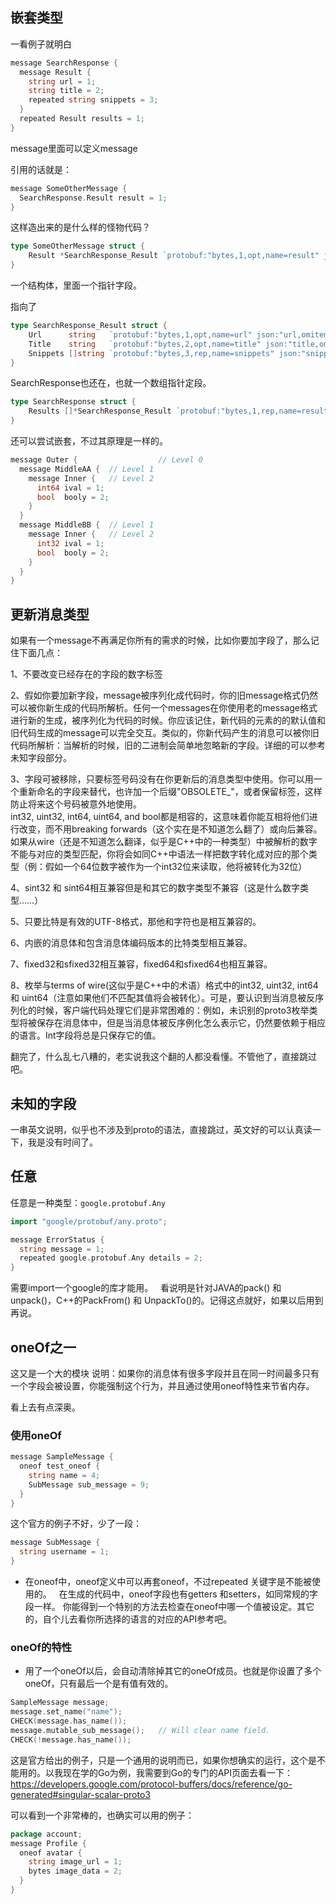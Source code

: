 ## 嵌套类型  

一看例子就明白  

```go
message SearchResponse {
  message Result {
    string url = 1;
    string title = 2;
    repeated string snippets = 3;
  }
  repeated Result results = 1;
}
```
message里面可以定义message  

引用的话就是：  

```go
message SomeOtherMessage {
  SearchResponse.Result result = 1;
}
```  

这样造出来的是什么样的怪物代码？  

```go
type SomeOtherMessage struct {
	Result *SearchResponse_Result `protobuf:"bytes,1,opt,name=result" json:"result,omitempty"`
}
```
一个结构体，里面一个指针字段。  

指向了  
```go
type SearchResponse_Result struct {
	Url      string   `protobuf:"bytes,1,opt,name=url" json:"url,omitempty"`
	Title    string   `protobuf:"bytes,2,opt,name=title" json:"title,omitempty"`
	Snippets []string `protobuf:"bytes,3,rep,name=snippets" json:"snippets,omitempty"`
}
```
SearchResponse也还在，也就一个数组指针定段。
```go
type SearchResponse struct {
	Results []*SearchResponse_Result `protobuf:"bytes,1,rep,name=results" json:"results,omitempty"`
}
```

还可以尝试嵌套，不过其原理是一样的。  
```go
message Outer {                  // Level 0
  message MiddleAA {  // Level 1
    message Inner {   // Level 2
      int64 ival = 1;
      bool  booly = 2;
    }
  }
  message MiddleBB {  // Level 1
    message Inner {   // Level 2
      int32 ival = 1;
      bool  booly = 2;
    }
  }
}
``` 

## 更新消息类型  
如果有一个message不再满足你所有的需求的时候，比如你要加字段了，那么记住下面几点：

1、不要改变已经存在的字段的数字标签  

2、假如你要加新字段，message被序列化成代码时，你的旧message格式仍然可以被你新生成的代码所解析。任何一个messages在你使用老的message格式进行新的生成，被序列化为代码的时候。你应该记住，新代码的元素的的默认值和旧代码生成的message可以完全交互。类似的，你新代码产生的消息可以被你旧代码所解析：当解析的时候，旧的二进制会简单地忽略新的字段。详细的可以参考未知字段部分。  

3、字段可被移除，只要标签号码没有在你更新后的消息类型中使用。你可以用一个重新命名的字段来替代，也许加一个后缀"OBSOLETE_"，或者保留标签，这样防止将来这个号码被意外地使用。  
int32, uint32, int64, uint64, and bool都是相容的，这意味着你能互相将他们进行改变，而不用breaking forwards（这个实在是不知道怎么翻了）或向后兼容。如果从wire（还是不知道怎么翻译，似乎是C++中的一种类型）中被解析的数字不能与对应的类型匹配，你将会如同C++中语法一样把数字转化成对应的那个类型（例：假如一个64位数字被作为一个int32位来读取，他将被转化为32位）  

4、sint32 和 sint64相互兼容但是和其它的数字类型不兼容（这是什么数字类型……）  

5、只要比特是有效的UTF-8格式，那他和字符也是相互兼容的。  

6、内嵌的消息体和包含消息体编码版本的比特类型相互兼容。  

7、fixed32和sfixed32相互兼容，fixed64和sfixed64也相互兼容。  

8、枚举与terms of wire(这似乎是C++中的术语）格式中的int32, uint32, int64和 uint64（注意如果他们不匹配其值将会被转化）。可是，要认识到当消息被反序 列化的时候，客户端代码处理它们是非常困难的：例如，未识别的proto3枚举类型将被保存在消息体中，但是当消息体被反序例化怎么表示它，仍然要依赖于相应的语言。Int字段将总是只保存它的值。  

翻完了，什么乱七八糟的，老实说我这个翻的人都没看懂。不管他了，直接跳过吧。  

## 未知的字段  
一串英文说明，似乎也不涉及到proto的语法，直接跳过，英文好的可以认真读一下，我是没有时间了。  

## 任意  

任意是一种类型：`google.protobuf.Any`  
```go
import "google/protobuf/any.proto";

message ErrorStatus {
  string message = 1;
  repeated google.protobuf.Any details = 2;
}
```
需要import一个google的库才能用。  
看说明是针对JAVA的pack() 和 unpack()，C++的PackFrom() 和 UnpackTo()的。记得这点就好，如果以后用到再说。  

## oneOf之一  

这又是一个大的模块
说明：如果你的消息体有很多字段并且在同一时间最多只有一个字段会被设置，你能强制这个行为，并且通过使用oneof特性来节省内存。  

看上去有点深奥。

### 使用oneOf  
```go
message SampleMessage {
  oneof test_oneof {
    string name = 4;
    SubMessage sub_message = 9;
  }
}
```
这个官方的例子不好，少了一段：  
```go
message SubMessage {
  string username = 1;
}
```

* 在oneof中，oneof定义中可以再套oneof，不过repeated 关键字是不能被使用的。  
在生成的代码中，oneof字段也有getters 和setters，如同常规的字段一样。 
你能得到一个特别的方法去检查在oneof中哪一个值被设定。其它的，自个儿去看你所选择的语言的对应的API参考吧。  

### oneOf的特性 

* 用了一个oneOf以后，会自动清除掉其它的oneOf成员。也就是你设置了多个oneOf，只有最后一个是有值有效的。
```go
SampleMessage message;
message.set_name("name");
CHECK(message.has_name());
message.mutable_sub_message();   // Will clear name field.
CHECK(!message.has_name());
```
这是官方给出的例子，只是一个通用的说明而已，如果你想确实的运行，这个是不能用的。以我现在学的Go为例，我需要到Go的专门的API页面去看一下：  
https://developers.google.com/protocol-buffers/docs/reference/go-generated#singular-scalar-proto3  

可以看到一个非常棒的，也确实可以用的例子：  
```go
package account;
message Profile {
  oneof avatar {
    string image_url = 1;
    bytes image_data = 2;
  }
}
```


